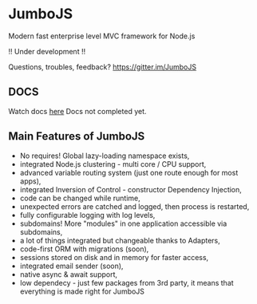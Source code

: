 # JumboJS
Modern fast enterprise level MVC framework for Node.js

!! Under development !!

Questions, troubles, feedback?
https://gitter.im/JumboJS

## DOCS
Watch docs [here](https://hookyns.github.io/JumboJS-docs/)
Docs not completed yet.

## Main Features of JumboJS
- No requires! Global lazy-loading namespace exists,
- integrated Node.js clustering - multi core / CPU support,
- advanced variable routing system (just one route enough for most apps),
- integrated Inversion of Control - constructor Dependency Injection,
- code can be changed while runtime,
- unexpected errors are catched and logged, then process is restarted,
- fully configurable logging with log levels,
- subdomains! More "modules" in one application accessible via subdomains,
- a lot of things integrated but changeable thanks to Adapters,
- code-first ORM with migrations (soon),
- sessions stored on disk and in memory for faster access,
- integrated email sender (soon),
- native async & await support,
- low dependecy - just few packages from 3rd party, it means that everything is made right for JumboJS
